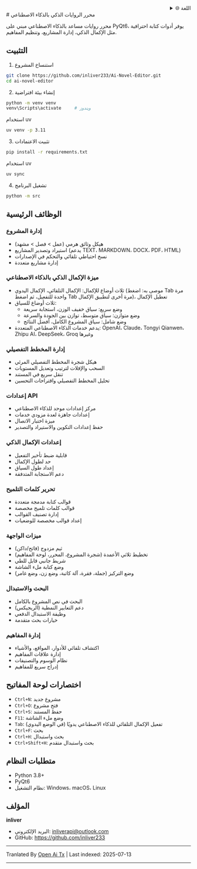 <div align="right">
  <details>
    <summary >🌐 اللغة</summary>
    <div>
      <div align="right">
        <p><a href="https://openaitx.github.io/view.html?user=inliver233&project=Ai-Novel-Editor&lang=en">English</a></p>
        <p><a href="https://openaitx.github.io/view.html?user=inliver233&project=Ai-Novel-Editor&lang=zh-CN">简体中文</a></p>
        <p><a href="https://openaitx.github.io/view.html?user=inliver233&project=Ai-Novel-Editor&lang=zh-TW">繁體中文</a></p>
        <p><a href="https://openaitx.github.io/view.html?user=inliver233&project=Ai-Novel-Editor&lang=ja">日本語</a></p>
        <p><a href="https://openaitx.github.io/view.html?user=inliver233&project=Ai-Novel-Editor&lang=ko">한국어</a></p>
        <p><a href="https://openaitx.github.io/view.html?user=inliver233&project=Ai-Novel-Editor&lang=hi">हिन्दी</a></p>
        <p><a href="https://openaitx.github.io/view.html?user=inliver233&project=Ai-Novel-Editor&lang=th">ไทย</a></p>
        <p><a href="https://openaitx.github.io/view.html?user=inliver233&project=Ai-Novel-Editor&lang=fr">Français</a></p>
        <p><a href="https://openaitx.github.io/view.html?user=inliver233&project=Ai-Novel-Editor&lang=de">Deutsch</a></p>
        <p><a href="https://openaitx.github.io/view.html?user=inliver233&project=Ai-Novel-Editor&lang=es">Español</a></p>
        <p><a href="https://openaitx.github.io/view.html?user=inliver233&project=Ai-Novel-Editor&lang=it">Itapano</a></p>
        <p><a href="https://openaitx.github.io/view.html?user=inliver233&project=Ai-Novel-Editor&lang=ru">Русский</a></p>
        <p><a href="https://openaitx.github.io/view.html?user=inliver233&project=Ai-Novel-Editor&lang=pt">Português</a></p>
        <p><a href="https://openaitx.github.io/view.html?user=inliver233&project=Ai-Novel-Editor&lang=nl">Nederlands</a></p>
        <p><a href="https://openaitx.github.io/view.html?user=inliver233&project=Ai-Novel-Editor&lang=pl">Polski</a></p>
        <p><a href="https://openaitx.github.io/view.html?user=inliver233&project=Ai-Novel-Editor&lang=ar">العربية</a></p>
        <p><a href="https://openaitx.github.io/view.html?user=inliver233&project=Ai-Novel-Editor&lang=fa">فارسی</a></p>
        <p><a href="https://openaitx.github.io/view.html?user=inliver233&project=Ai-Novel-Editor&lang=tr">Türkçe</a></p>
        <p><a href="https://openaitx.github.io/view.html?user=inliver233&project=Ai-Novel-Editor&lang=vi">Tiếng Việt</a></p>
        <p><a href="https://openaitx.github.io/view.html?user=inliver233&project=Ai-Novel-Editor&lang=id">Bahasa Indonesia</a></p>
      </div>
    </div>
  </details>
</div>
# محرر الروايات الذكي بالذكاء الاصطناعي

محرر روايات مساعد بالذكاء الاصطناعي مبني على PyQt6، يوفر أدوات كتابة احترافية مثل الإكمال الذكي، إدارة المشاريع، وتنظيم المفاهيم.

## التثبيت

1. استنساخ المشروع
```bash
git clone https://github.com/inliver233/Ai-Novel-Editor.git
cd ai-novel-editor
```

2. إنشاء بيئة افتراضية
```bash
python -m venv venv
venv\Scripts\activate     # ويندوز
```
استخدام uv
```bash
uv venv -p 3.11
```
3. تثبيت الاعتمادات
```bash
pip install -r requirements.txt
```
استخدام uv
```bash
uv sync
```

4. تشغيل البرنامج
```bash
python -m src
```

## الوظائف الرئيسية

### إدارة المشروع
- هيكل وثائق هرمي (عمل > فصل > مشهد)
- استيراد وتصدير المشاريع (يدعم TEXT، MARKDOWN، DOCX، PDF، HTML)
- نسخ احتياطي تلقائي والتحكم في الإصدارات
- إدارة مشاريع متعددة
### ميزة الإكمال الذكي بالذكاء الاصطناعي
- ثلاث أوضاع للإكمال: الإكمال التلقائي، الإكمال اليدوي (موصى به: اضغط Tab مرة واحدة للتفعيل، ثم اضغط Tab مرة أخرى لتطبيق الإكمال)، تعطيل الإكمال
- ثلاث أوضاع للسياق:
  - وضع سريع: سياق خفيف الوزن، استجابة سريعة
  - وضع متوازن: سياق متوسط، توازن بين الجودة والسرعة
  - وضع شامل: سياق المشروع الكامل، أفضل النتائج
- يدعم خدمات الذكاء الاصطناعي المتعددة: OpenAI، Claude، Tongyi Qianwen، Zhipu AI، DeepSeek، Groq وغيرها

### إدارة المخطط التفصيلي
- هيكل شجرة المخطط التفصيلي المرئي
- السحب والإفلات لترتيب وتعديل المستويات
- تنقل سريع في المستند
- تحليل المخطط التفصيلي واقتراحات التحسين

### إعدادات API
- مركز إعدادات موحد للذكاء الاصطناعي
- إعدادات جاهزة لعدة مزودي خدمات
- ميزة اختبار الاتصال
- حفظ إعدادات التكوين والاستيراد والتصدير
### إعدادات الإكمال الذكي
- قابلية ضبط تأخير التفعيل
- حد لطول الإكمال
- إعداد طول السياق
- دعم الاستجابة المتدفقة

### تحرير كلمات التلميح
- قوالب كتابة مدمجة متعددة
- قوالب كلمات تلميح مخصصة
- إدارة تصنيف القوالب
- إعداد قوالب مخصصة للوضعيات

### ميزات الواجهة
- ثيم مزدوج (فاتح/داكن)
- تخطيط ثلاثي الأعمدة (شجرة المشروع، المحرر، لوحة المفاهيم)
- شريط جانبي قابل للطي
- وضع كتابة ملء الشاشة
- وضع التركيز (جملة، فقرة، آلة كاتبة، وضع زن، وضع غامر)

### البحث والاستبدال
- البحث في نص المشروع بالكامل
- دعم التعابير النمطية (الريجيكس)
- وظيفة الاستبدال الدفعي
- خيارات بحث متقدمة

### إدارة المفاهيم
- اكتشاف تلقائي للأدوار، المواقع، والأشياء
- إدارة علاقات المفاهيم
- نظام الوسوم والتصنيفات
- إدراج سريع للمفاهيم

## اختصارات لوحة المفاتيح

- `Ctrl+N`: مشروع جديد
- `Ctrl+O`: فتح مشروع
- `Ctrl+S`: حفظ المستند
- `F11`: وضع ملء الشاشة
- `Tab`: تفعيل الإكمال التلقائي للذكاء الاصطناعي يدويًا (في الوضع اليدوي)
- `Ctrl+F`: بحث
- `Ctrl+H`: بحث واستبدال
- `Ctrl+Shift+H`: بحث واستبدال متقدم
## متطلبات النظام

- Python 3.8+
- PyQt6
- نظام التشغيل: Windows، macOS، Linux

## المؤلف

**inliver**
- البريد الإلكتروني: inliverapi@outlook.com  
- GitHub: https://github.com/inliver233

---

Tranlated By [Open Ai Tx](https://github.com/OpenAiTx/OpenAiTx) | Last indexed: 2025-07-13

---